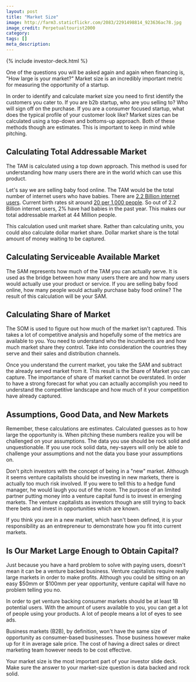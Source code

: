 ```yaml
---
layout: post
title: "Market Size"
image: http://farm3.staticflickr.com/2083/2291498814_923636ac78.jpg
image_credit: Perpetualtourist2000
category: 
tags: []
meta_description: 
---
```


{% include investor-deck.html %}

One of the questions you will be asked again and again when financing is, "How large is your market?" Market size is an incredibly important metric for measuring the opportunity of a startup.

In order to identify and calculate market size you need to first identify the customers you cater to. If you are b2b startup, who are you selling to? Who will sign off on the purchase. If you are a consumer focused startup, what does the typical profile of your customer look like? Market sizes can be calculated using a top-down and bottoms-up approach. Both of these methods though are estimates. This is important to keep in mind while pitching.

Calculating Total Addressable Market
----------------------------------------------------
The TAM is calculated using a top down approach. This method is used for understanding how many users there are in the world which can use this product.

Let's say we are selling baby food online. The TAM would be the total number of internet users who have babies. There are [2.2 Billion internet users](http://www.internetworldstats.com/stats.htm). Current birth rates sit around [20 per 1,000 people](http://www.indexmundi.com/g/g.aspx?c=xx&v=25). So out of 2.2 Billion internet users, 2% have had babies in the past year. This makes our total addressable market at 44 Million people.

This calculation used unit market share. Rather than calculating units, you could also calculate dollar market share. Dollar market share is the total amount of money waiting to be captured.

Calculating Serviceable Available Market
---------------------------------------------------------
The SAM represents how much of the TAM you can actually serve. It is used as the bridge between how many users there are and how many users would actually use your product or service. If you are selling baby food online, how many people would actually purchase baby food online? The result of this calculation will be your SAM.

Calculating Share of Market
----------------------------------------
The SOM is used to figure out how much of the market isn't captured. This takes a lot of competitive analysis and hopefully some of the metrics are available to you. You need to understand who the incumbents are and how much market share they control. Take into consideration the countries they serve and their sales and distribution channels.

Once you understand the current market, you take the SAM and subtract the already served market from it. This result is the Share of Market you can capture. The importance of share of market cannot be overstated. In order to have a strong forecast for what you can actually accomplish you need to understand the competitive landscape and how much of it your competition have already captured.

Assumptions, Good Data, and New Markets
---------------------------------------------------------------
Remember, these calculations are estimates. Calculated guesses as to how large the opportunity is. When pitching these numbers realize you will be challenged on your assumptions. The data you use should be rock solid and unquestionable. If you use rock solid data, ney-sayers will only be able to challenge your assumptions and not the data you base your assumptions on.

Don't pitch investors with the concept of being in a "new" market. Although it seems venture capitalists should be investing in new markets, there is actually too much risk involved. If you were to tell this to a hedge fund manager, he would laugh you out of the room. The purpose of an limited partner putting money into a venture capital fund is to invest in emerging markets. The venture capitalists as investors though are still trying to back there bets and invest in opportunities which are known.

If you think you are in a new market, which hasn't been defined, it is your responsibility as an entrepreneur to demonstrate how you fit into current markets.

Is Our Market Large Enough to Obtain Capital?
-------------------------------------------------------------
Just because you have a hard problem to solve with paying users, doesn't mean it can be a venture backed business. Venture capitalists require really large markets in order to make profits. Although you could be sitting on an easy $50mm or $100mm per year opportunity, venture capital will have no problem telling you no.

In order to get venture backing consumer markets should be at least 1B potential users. With the amount of users available to you, you can get a lot of people using your products. A lot of people means a lot of eyes to see ads.

Business markets (B2B), by definition, won't have the same size of opportunity as consumer-based businesses. Those business however make up for it in average sale price. The cost of having a direct sales or direct marketing team however needs to be cost effective.

Your market size is the most important part of your investor slide deck. Make sure the answer to your market-size question is data backed and rock solid.
